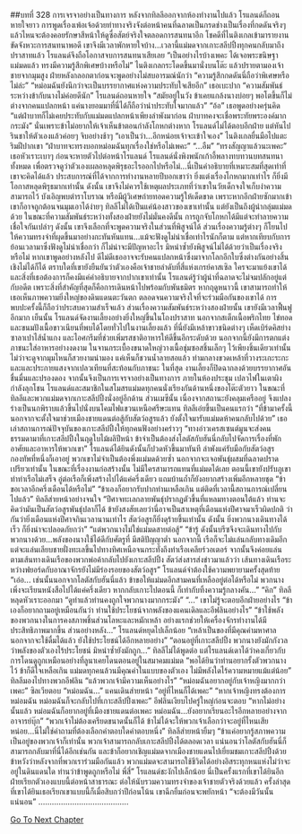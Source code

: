 ##บทที่ 328 การเจรจาอย่างเป็นทางการ
หลังจากทิลลีออกจากห้องทำงานไปแล้ว โรแลนด์ก็ถอนหายใจยาว
การพูดเรื่องเพ้อเจ้อด้วยท่าทางจริงจังต่อหน้าคนที่ฉลาดเป็นกรดช่างเป็นเรื่องที่กดดันจริงๆ แล้วไหนจะต้องคอยรักษาสีหน้าให้ดูซื่อสัตย์จริงใจตลอดการสนทนาอีก โชคดีที่ไนติงเกลเข้ามารายงานขัดจังหวะการสนทนาพอดี เขาจึงมีเวลาพักหายใจบ้าง…เวลานี้แม่มดจากเกาะสลีปปิ้งทุกคนกลับมาถึงปราสาทแล้ว โรแลนด์จึงถือโอกาสจบการสนทนาเสียเลย
“เป็นอย่างไรบ้างเพคะ ได้เจอพระขนิษฐาแม่มดแล้ว ทรงมีความรู้สึกพิเศษบ้างหรือไม่” ไนติงเกลกระโดดขึ้นมานั่งบนโต๊ะ แล้วปรายตามองเจ้าชายจากมุมสูง
ฝ่ายหลังกลอกตาก่อนจะพูดอย่างไม่สบอารมณ์นักว่า “ความรู้สึกกดดันนี่ถือว่าพิเศษหรือไม่ล่ะ”
“หม่อมฉันยังนึกว่าจะเป็นบรรยากาศแห่งความประทับใจเสียอีก” เธอเบะปาก
“ความสัมพันธ์ระหว่างข้ากับนางไม่ค่อยดีนัก” โรแลนด์ถอนหายใจ “สมัยอยู่ในวัง ข้าเคยแกล้งนางบ่อยๆ พอโตขึ้นก็ไม่ต่างจากคนแปลกหน้า แค่นางยอมมาที่นี่ได้ก็ถือว่าน่าประทับใจมากแล้ว”
“อ้อ” เธอพูดอย่างครุ่นคิด “แต่ฝ่าบาทก็ไม่เคยประทับกับแม่มดแปลกหน้าเพียงลำพังมาก่อน ฝ่าบาทคงจะเชื่อพระทัยพระองค์มากกระมัง”
นั่นเพราะข้าไม่อยากให้เจ้าเห็นข้าตอนกำลังโกหกต่างหาก โรแลนด์ไม่ได้ตอบอีกฝ่าย แต่หันไปรินชาให้ตัวเองแล้วค่อยๆ จิบอย่างช้าๆ
“เอาเป็นว่า...อีกหน่อยเจ้าจะเข้าใจเอง”
ไนติงเกลยื่นมือไปแตะริมฝีปากเขา “ฝ่าบาทจะทรงบอกหม่อมฉันทุกเรื่องใช่หรือไม่เพคะ”
“...อืม”
“ทรงสัญญาแล้วนะเพคะ” เธอหัวเราะเบาๆ ก่อนจะหายตัวไปต่อหน้าโรแลนด์
โรแลนด์นั่งพิงพนักเก้าอี้พลางทบทวนบทสนทนาทั้งหมด เพื่อตรวจดูว่าตัวเองเผลอหลุดพิรุธอะไรออกไปหรือไม่...นี่เป็นคำอธิบายที่เหมาะสมที่สุดเท่าที่เขาจะคิดได้แล้ว ประสบการณ์ที่ได้จากการทำงานหลายปีบอกเขาว่า ยิ่งแต่งเรื่องโกหกมากเท่าไร ก็ยิ่งมีโอกาสหลุดพิรุธมากเท่านั้น ดังนั้น เขาจึงไม่ควรใช้เหตุผลประเภทที่ว่าเขาในวัยเด็กจงใจเก็บงำความสามารถไว้ บังเอิญพบตำราโบราณ หรือมีผู้วิเศษถ่ายทอดความรู้ให้เด็ดขาด เพราะหากอีกฝ่ายซักมากเข้า เขาก็อาจถูกต้อนจนมุมเอาได้ง่ายๆ ทิลลีไม่ได้เป็นแค่น้องสาวของเขาเท่านั้น แต่ยังเป็นถึงผู้นำกลุ่มแม่มดด้วย ในขณะที่ความสัมพันธ์ระหว่างทั้งสองฝ่ายยังไม่มั่นคงดีนั้น การถูกจับโกหกได้มีแต่จะทำลายความเชื่อใจกันเปล่าๆ
ดังนั้น เขาจึงเลือกที่จะพูดความจริงในส่วนที่พิสูจน์ได้ ส่วนเรื่องความรู้ต่างๆ ก็โยนไปให้ความทรงจำที่ผุดขึ้นมาอย่างกะทันหันแทน...แม้จะฟังดูไม่น่าเชื่อเท่าไรนักก็ตาม แต่หากเทียบกับการย้อนเวลามาซึ่งฟังดูไม่น่าเชื่อกว่า ก็ไม่น่าจะมีปัญหาอะไร มิหนำซ้ำยังพิสูจน์ไม่ได้ด้วยว่าเป็นเรื่องจริงหรือไม่ หากเขาพูดอย่างหลังไป ดีไม่ดีเธออาจจะรับคนแปลกหน้าซึ่งมาจากโลกอีกใบซึ่งต่างกันอย่างสิ้นเชิงไม่ได้ก็ได้
ตราบใดที่เขายังยืนยันว่าตัวเองคือเจ้าชายลำดับที่สี่แห่งเกรย์คาสเซิล ใครจะมาแย้งเขาได้ และสิ่งที่เธอต้องการก็คงมีแค่คำอธิบายจากปากเขาเท่านั้น โรแลนด์รู้ว่าผู้นำที่ฉลาดจะไม่จมปลักอยู่แต่กับอดีต เพราะสิ่งที่สำคัญที่สุดก็คือการเดินหน้าไปพร้อมกับพันธมิตร หากฤดูหนาวนี้ เขาสามารถทำให้เธอเห็นภาพความยิ่งใหญ่ของดินแดนตะวันตก ตลอดจนความจริงใจที่จะร่วมมือกันของเขาได้ การพบปะครั้งนี้ก็ถือว่าประสบความสำเร็จแล้ว ส่วนเรื่องความสัมพันธ์ระหว่างสองฝ่ายนั้น เขายังมีเวลาฟื้นฟูอีกมาก
เย็นนั้น โรแลนด์จัดงานเลี้ยงอย่างยิ่งใหญ่ขึ้นในโถงปราสาท
นอกจากสเต็กเนื้อพริกไทย ไข่ทอด และขนมปังเนื้อขาวเนียนที่พบได้โดยทั่วไปในงานเลี้ยงแล้ว ที่นี่ยังมีเหล้าขาวชนิดต่างๆ เห็ดเบิร์ดคิสย่าง ซาลาเปาไส้น้ำแกง และไอศกรีมที่ช่วยเพิ่มรสชาติอาหารให้ดีขึ้นอีกระดับด้วย นอกจากนี้ยังมีการตกแต่งภาชนะใส่อาหารอย่างงดงาม ในจานกระเบื้องขนาดใหญ่วางเนื้อชุ่มซอสชิ้นเล็กๆ ไว้เพียงชิ้นเดียวเท่านั้น ไม่ว่าจะดูจากมุมไหนก็สวยงามน่ามอง แค่เห็นก็ชวนน้ำลายสอแล้ว
ท่ามกลางขวดเหล้าที่วางระเกะระกะและและประกายแสงจากเปลวเทียนที่สะท้อนกับภาชนะ ในที่สุด งานเลี้ยงก็ปิดฉากลงด้วยบรรยากาศอันชื่นมื่นและปรองดอง
จากนั้นจึงเป็นการเจรจาอย่างเป็นทางการ
ภายในห้องประชุม เปลวไฟในเตาผิงกำลังลุกโชน โรแลนด์และสมาชิกในสโมสรแม่มดทุกคนนั่งเรียงกันด้านหนึ่งของโต๊ะตัวยาว ในขณะที่ทิลลีและพวกแม่มดจากเกาะสลีปปิ้งนั่งอยู่อีกด้าน ส่วนเมซีนั้น เนื่องจากสถานะยังคลุมเครืออยู่ จึงแปลงร่างเป็นนกพิราบแล้วขึ้นไปนั่งบนโคมไฟแขวนเหนือศรีษะแทน
ทิลลีเอ่ยขึ้นเป็นคนแรกว่า “ที่ข้ามาครั้งนี้ นอกจากจะตั้งใจมาช่วยเมืองชายแดนต่อสู้กับสัตว์อสูรแล้ว ยังตั้งใจมารับแม่มดห้าคนกลับไปด้วย” เธอเล่าสถานการณ์ปัจจุบันของเกาะสลีปปิ้งให้ทุกคนฟังอย่างคร่าวๆ “ทางอ่าวเครสเซนต์มูนจะส่งคนธรรมดามาที่เกาะสลีปปิ้งในฤดูใบไม้ผลิปีหน้า ข้าจำเป็นต้องส่งโลตัสกับฮันนี่กลับไปจัดการเรื่องที่พักอาศัยและอาหารให้พวกเขา”
โรแลนด์ได้ยินดังนั้นก็ปวดหัวขึ้นมาทันที ลำพังแค่รับมือกับสัตว์อสูร กองทัพที่หนึ่งก็เอาอยู่ พวกเขาไม่จำเป็นต้องพึ่งแม่มดด้วยซ้ำ นอกจากจะเจอพันธุ์ผสมที่ฉลาดปราดเปรียวเท่านั้น ในขณะที่เรื่องงานก่อสร้างนั้น ไม่มีใครสามารถแทนที่แม่มดได้เลย ตอนนี้เขายังปรับภูเขาทำท่าเรือไม่เสร็จ อู่ต่อเรือก็เพิ่งสร้างไปได้แค่ครึ่งเดียว แถมบ้านถ้ำก็ยังอยากสร้างเพิ่มอีกหลายชุด “ข้าขอเวลาอีกครึ่งเดือนได้หรือไม่”
“ข้าเองก็อยากรับปากท่านเหลือเกิน แต่ติดที่เวลานี้สถานการณ์เปลี่ยนไปแล้ว” ทิลลีส่ายหน้าอย่างจนใจ “ปีศาจทะเลกลายพันธุ์ปรากฏตัวขึ้นที่แหลมทางตอนใต้แล้ว ท่านจะคิดว่ามันเป็นสัตว์อสูรพันธุ์ปลาก็ได้ ข้ายังสงสัยเลยว่านี่อาจเป็นสาเหตุที่เดือนแห่งปีศาจมาเร็วผิดปกติ ว่ากันว่ายิ่งเดือนแห่งปีศาจกินเวลานานเท่าไร สัตว์อสูรก็ยิ่งดุร้ายขึ้นเท่านั้น ดังนั้น ยิ่งพวกนางเดินทางได้เร็ว ก็ยิ่งน่าจะปลอดภัยกว่า”
“แต่พวกนางไม่ใช่แม่มดสายต่อสู้”
“ข้ารู้ ดังนั้นบรีซจึงจะเดินทางไปกับพวกนางด้วย...พลังของนางใช้ได้ดีกับศัตรูที่ มีสติปัญญาต่ำ นอกจากนี้ เรือก็จะไม่แล่นกลับทางเดิมอีก แต่จะแล่นเลียบชายฝั่งทะเลขึ้นไปทางทิศเหนือจนกระทั่งถึงท่าเรือเคลียร์วอเตอร์ จากนั้นจึงค่อยแล่นตามเส้นทางเดินเรือของพวกพ่อค้ากลับไปยังเกาะสลีปปิ้ง สัตว์ส่งสารส่งข่าวมาแล้วว่า เส้นทางเดินเรือระหว่างฟยอร์ดกับอาณาจักรยังไม่มีร่องรอยของสัตว์อสูร”
โรแลนด์จำต้องใช้ความพยายามครั้งสุดท้าย “เอ่อ... เช่นนั้นนอกจากโลตัสกับฮันนี่แล้ว ข้าขอให้แม่มดอีกสามคนที่เหลืออยู่ต่อได้หรือไม่ พวกนางเพิ่งจะเรียนหนังสือไปได้แค่ครึ่งเดียว หากกลับเกาะไปตอนนี้ ก็เท่ากับทิ้งความรู้กลางคัน...”
“คิก” ทิลลีหลุดหัวเราะออกมา “ดูท่าแล้วท่านคงถูกใจพวกนางมากกระมัง”
“...” เขาไม่รู้จะตอบอีกฝ่ายอย่างไร
“ข้าเองก็อยากถามอยู่เหมือนกันว่า ท่านใช้ประโยชน์จากพลังของแคนเดิลและอีฟลินอย่างไร”
“ข้าใช้พลังของพวกนางในการคงสภาพชิ้นส่วนโลหะและหมักเหล้า อย่างแรกช่วยให้เครื่องจักรทำงานได้มีประสิทธิภาพมากขึ้น ส่วนอย่างหลัง...” โรแลนด์หยุดไปเล็กน้อย “เหล้าเป็นของที่มีคุณค่ามหาศาล นอกจากจะใช้ดื่มได้แล้ว ยังใช้ประโยชน์ได้อีกหลายอย่าง”
“ตอนอยู่ที่เกาะสลีปปิ้ง พวกนางยังมักกังวลว่าพลังของตัวเองไร้ประโยชน์ มิหนำซ้ำยังมักถูก...” ทิลลีไม่ได้พูดต่อ แต่โรแลนด์เดาได้ว่าคงเกี่ยวกับการโดนดูถูกเหมือนอย่างที่ลูนาเคยโดนตอนอยู่ในสมาคมแม่มด “พอได้ยินว่าท่านอยากรั้งตัวพวกนางไว้ ข้าก็ดีใจเหลือเกิน แม่มดทุกคนล้วนมีคุณค่าในแบบของตัวเอง ไม่มีพลังใดไร้ความหมายแม้แต่น้อย” ทิลลีมองไปทางพวกอีฟลิน “แล้วพวกเจ้ามีความเห็นอย่างไร”
“หม่อมฉันอยากอยู่กับเจ้าหญิงมากกว่าเพคะ” ซิลเวียตอบ
“หม่อมฉัน...” แคนเดินส่ายหน้า “อยู่ที่ไหนก็ได้เพคะ”
“หากเจ้าหญิงทรงต้องการหม่อมฉัน หม่อมฉันก็จะกลับไปที่เกาะสลีปปิ้งเพคะ” อีฟลินเงียบไปครู่ใหญ่ก่อนจะตอบ “หากไม่อย่างนั้นแล้ว หม่อมฉันก็อยากอยู่ที่เมืองชายแดนต่อเพคะ หม่อมฉัน...ยังอยากเรียนอะไรอีกหลายอย่างจากอาจารย์บุ๊ก”
“พวกเจ้าไม่ต้องเครียดขนาดนั้นก็ได้ ข้าไม่ได้จะให้พวกเจ้าเลือกว่าจะอยู่ที่ไหนเสียหน่อย...นี่ไม่ใช่คำถามที่ต้องเลือกคำตอบใดคำตอบหนึ่ง” ทิลลีส่ายหน้ายิ้มๆ “ข้าแค่อยากรู้สภาพความเป็นอยู่ของพวกเจ้าก็เท่านั้น พวกเจ้าสามารถกลับเกาะสลีปปิ้งได้ตลอดเวลา แน่นอนว่าโลตัสกับฮันนี่ก็สามารถกลับมาที่นี่ได้อีกเช่นกัน และข้าก็อยากเชิญแม่มดจากเมืองชายแดนไปเยี่ยมชมเกาะสลีปปิ้งด้วย ข้าหวังว่าหลังจากที่พวกเราร่วมมือกันแล้ว พวกแม่มดจะสามารถใช้ชีวิตได้อย่างอิสระทุกหนแห่งไม่ว่าจะอยู่ในดินแดนใด ท่านว่าข้าพูดถูกหรือไม่ พี่สี่”
โรแลนด์ชะงักไปเล็กน้อย นี่เป็นครั้งแรกที่เขาได้ยินอีกฝ่ายเรียกตัวเองแบบนี้ต่อหน้าสาธารณะ ต่อให้นับรวมความทรงจำของเจ้าชายตัวจริงด้วยแล้ว ครั้งล่าสุดที่เขาได้ยินเธอเรียกเขาแบบนี้ก็เมื่อสิบกว่าปีก่อนโน้น เขาฉีกยิ้มก่อนจะพยักหน้า “จะต้องมีวันนั้นแน่นอน”
………………………………….


[Go To Next Chapter]( ./241.md)